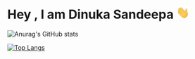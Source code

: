 # Hey , I am Dinuka Sandeepa <img src="https://raw.githubusercontent.com/ABSphreak/ABSphreak/master/gifs/Hi.gif" width="30px">


![Anurag's GitHub stats](https://github-readme-stats.vercel.app/api?username=DinukaSandeepa&show=reviews,discussions_started,discussions_answered,prs_merged,prs_merged_percentage)

[![Top Langs](https://github-readme-stats.vercel.app/api/top-langs/?username=DinukaSandeepa)](https://github.com/DinukaSandeepa/github-readme-stats)

